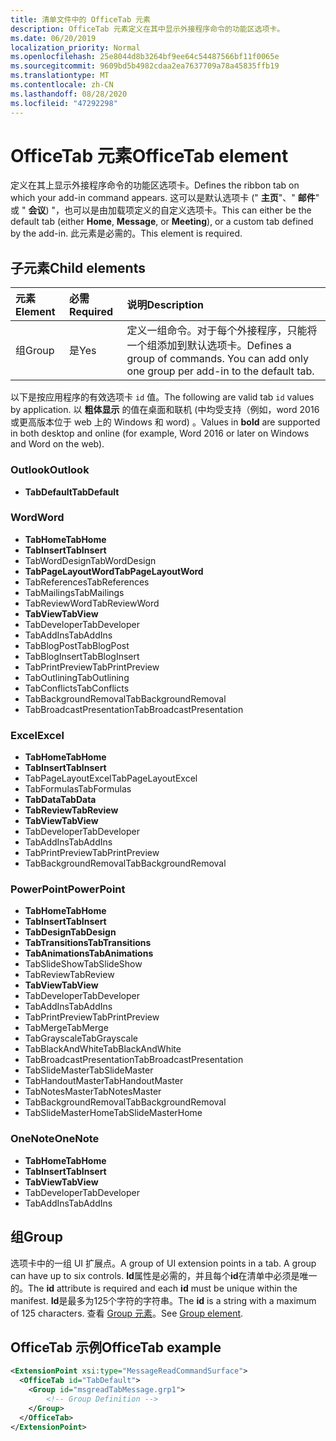 ```yaml
---
title: 清单文件中的 OfficeTab 元素
description: OfficeTab 元素定义在其中显示外接程序命令的功能区选项卡。
ms.date: 06/20/2019
localization_priority: Normal
ms.openlocfilehash: 25e8044d8b3264bf9ee64c54487566bf11f0065e
ms.sourcegitcommit: 9609bd5b4982cdaa2ea7637709a78a45835ffb19
ms.translationtype: MT
ms.contentlocale: zh-CN
ms.lasthandoff: 08/28/2020
ms.locfileid: "47292298"
---
```

# <a name="officetab-element"></a><span data-ttu-id="9b351-103">OfficeTab 元素</span><span class="sxs-lookup"><span data-stu-id="9b351-103">OfficeTab element</span></span>

<span data-ttu-id="9b351-104">定义在其上显示外接程序命令的功能区选项卡。</span><span class="sxs-lookup"><span data-stu-id="9b351-104">Defines the ribbon tab on which your add-in command appears.</span></span> <span data-ttu-id="9b351-105">这可以是默认选项卡 (" **主页**"、" **邮件**" 或 " **会议**) "，也可以是由加载项定义的自定义选项卡。</span><span class="sxs-lookup"><span data-stu-id="9b351-105">This can either be the default tab (either **Home**, **Message**, or **Meeting**), or a custom tab defined by the add-in.</span></span> <span data-ttu-id="9b351-106">此元素是必需的。</span><span class="sxs-lookup"><span data-stu-id="9b351-106">This element is required.</span></span>

## <a name="child-elements"></a><span data-ttu-id="9b351-107">子元素</span><span class="sxs-lookup"><span data-stu-id="9b351-107">Child elements</span></span>

|  <span data-ttu-id="9b351-108">元素</span><span class="sxs-lookup"><span data-stu-id="9b351-108">Element</span></span> |  <span data-ttu-id="9b351-109">必需</span><span class="sxs-lookup"><span data-stu-id="9b351-109">Required</span></span>  |  <span data-ttu-id="9b351-110">说明</span><span class="sxs-lookup"><span data-stu-id="9b351-110">Description</span></span>  |
|:-----|:-----|:-----|
|  <span data-ttu-id="9b351-111">组</span><span class="sxs-lookup"><span data-stu-id="9b351-111">Group</span></span>      | <span data-ttu-id="9b351-112">是</span><span class="sxs-lookup"><span data-stu-id="9b351-112">Yes</span></span> |  <span data-ttu-id="9b351-p102">定义一组命令。对于每个外接程序，只能将一个组添加到默认选项卡。</span><span class="sxs-lookup"><span data-stu-id="9b351-p102">Defines a group of commands. You can add only one group per add-in to the default tab.</span></span>  |

<span data-ttu-id="9b351-115">以下是按应用程序的有效选项卡 `id` 值。</span><span class="sxs-lookup"><span data-stu-id="9b351-115">The following are valid tab `id` values by application.</span></span> <span data-ttu-id="9b351-116">以 **粗体显示** 的值在桌面和联机 (中均受支持（例如，word 2016 或更高版本位于 web 上的 Windows 和 word) 。</span><span class="sxs-lookup"><span data-stu-id="9b351-116">Values in **bold** are supported in both desktop and online (for example, Word 2016 or later on Windows and Word on the web).</span></span>

### <a name="outlook"></a><span data-ttu-id="9b351-117">Outlook</span><span class="sxs-lookup"><span data-stu-id="9b351-117">Outlook</span></span>

- <span data-ttu-id="9b351-118">**TabDefault**</span><span class="sxs-lookup"><span data-stu-id="9b351-118">**TabDefault**</span></span>

### <a name="word"></a><span data-ttu-id="9b351-119">Word</span><span class="sxs-lookup"><span data-stu-id="9b351-119">Word</span></span>

- <span data-ttu-id="9b351-120">**TabHome**</span><span class="sxs-lookup"><span data-stu-id="9b351-120">**TabHome**</span></span>
- <span data-ttu-id="9b351-121">**TabInsert**</span><span class="sxs-lookup"><span data-stu-id="9b351-121">**TabInsert**</span></span>
- <span data-ttu-id="9b351-122">TabWordDesign</span><span class="sxs-lookup"><span data-stu-id="9b351-122">TabWordDesign</span></span>
- <span data-ttu-id="9b351-123">**TabPageLayoutWord**</span><span class="sxs-lookup"><span data-stu-id="9b351-123">**TabPageLayoutWord**</span></span>
- <span data-ttu-id="9b351-124">TabReferences</span><span class="sxs-lookup"><span data-stu-id="9b351-124">TabReferences</span></span>
- <span data-ttu-id="9b351-125">TabMailings</span><span class="sxs-lookup"><span data-stu-id="9b351-125">TabMailings</span></span>
- <span data-ttu-id="9b351-126">TabReviewWord</span><span class="sxs-lookup"><span data-stu-id="9b351-126">TabReviewWord</span></span>
- <span data-ttu-id="9b351-127">**TabView**</span><span class="sxs-lookup"><span data-stu-id="9b351-127">**TabView**</span></span>
- <span data-ttu-id="9b351-128">TabDeveloper</span><span class="sxs-lookup"><span data-stu-id="9b351-128">TabDeveloper</span></span>
- <span data-ttu-id="9b351-129">TabAddIns</span><span class="sxs-lookup"><span data-stu-id="9b351-129">TabAddIns</span></span>
- <span data-ttu-id="9b351-130">TabBlogPost</span><span class="sxs-lookup"><span data-stu-id="9b351-130">TabBlogPost</span></span>
- <span data-ttu-id="9b351-131">TabBlogInsert</span><span class="sxs-lookup"><span data-stu-id="9b351-131">TabBlogInsert</span></span>
- <span data-ttu-id="9b351-132">TabPrintPreview</span><span class="sxs-lookup"><span data-stu-id="9b351-132">TabPrintPreview</span></span>
- <span data-ttu-id="9b351-133">TabOutlining</span><span class="sxs-lookup"><span data-stu-id="9b351-133">TabOutlining</span></span>
- <span data-ttu-id="9b351-134">TabConflicts</span><span class="sxs-lookup"><span data-stu-id="9b351-134">TabConflicts</span></span>
- <span data-ttu-id="9b351-135">TabBackgroundRemoval</span><span class="sxs-lookup"><span data-stu-id="9b351-135">TabBackgroundRemoval</span></span>
- <span data-ttu-id="9b351-136">TabBroadcastPresentation</span><span class="sxs-lookup"><span data-stu-id="9b351-136">TabBroadcastPresentation</span></span>

### <a name="excel"></a><span data-ttu-id="9b351-137">Excel</span><span class="sxs-lookup"><span data-stu-id="9b351-137">Excel</span></span>

- <span data-ttu-id="9b351-138">**TabHome**</span><span class="sxs-lookup"><span data-stu-id="9b351-138">**TabHome**</span></span>
- <span data-ttu-id="9b351-139">**TabInsert**</span><span class="sxs-lookup"><span data-stu-id="9b351-139">**TabInsert**</span></span>
- <span data-ttu-id="9b351-140">TabPageLayoutExcel</span><span class="sxs-lookup"><span data-stu-id="9b351-140">TabPageLayoutExcel</span></span>
- <span data-ttu-id="9b351-141">TabFormulas</span><span class="sxs-lookup"><span data-stu-id="9b351-141">TabFormulas</span></span>
- <span data-ttu-id="9b351-142">**TabData**</span><span class="sxs-lookup"><span data-stu-id="9b351-142">**TabData**</span></span>
- <span data-ttu-id="9b351-143">**TabReview**</span><span class="sxs-lookup"><span data-stu-id="9b351-143">**TabReview**</span></span>
- <span data-ttu-id="9b351-144">**TabView**</span><span class="sxs-lookup"><span data-stu-id="9b351-144">**TabView**</span></span>
- <span data-ttu-id="9b351-145">TabDeveloper</span><span class="sxs-lookup"><span data-stu-id="9b351-145">TabDeveloper</span></span>
- <span data-ttu-id="9b351-146">TabAddIns</span><span class="sxs-lookup"><span data-stu-id="9b351-146">TabAddIns</span></span>
- <span data-ttu-id="9b351-147">TabPrintPreview</span><span class="sxs-lookup"><span data-stu-id="9b351-147">TabPrintPreview</span></span>
- <span data-ttu-id="9b351-148">TabBackgroundRemoval</span><span class="sxs-lookup"><span data-stu-id="9b351-148">TabBackgroundRemoval</span></span>

### <a name="powerpoint"></a><span data-ttu-id="9b351-149">PowerPoint</span><span class="sxs-lookup"><span data-stu-id="9b351-149">PowerPoint</span></span>

- <span data-ttu-id="9b351-150">**TabHome**</span><span class="sxs-lookup"><span data-stu-id="9b351-150">**TabHome**</span></span>
- <span data-ttu-id="9b351-151">**TabInsert**</span><span class="sxs-lookup"><span data-stu-id="9b351-151">**TabInsert**</span></span>
- <span data-ttu-id="9b351-152">**TabDesign**</span><span class="sxs-lookup"><span data-stu-id="9b351-152">**TabDesign**</span></span>
- <span data-ttu-id="9b351-153">**TabTransitions**</span><span class="sxs-lookup"><span data-stu-id="9b351-153">**TabTransitions**</span></span>
- <span data-ttu-id="9b351-154">**TabAnimations**</span><span class="sxs-lookup"><span data-stu-id="9b351-154">**TabAnimations**</span></span>
- <span data-ttu-id="9b351-155">TabSlideShow</span><span class="sxs-lookup"><span data-stu-id="9b351-155">TabSlideShow</span></span>
- <span data-ttu-id="9b351-156">TabReview</span><span class="sxs-lookup"><span data-stu-id="9b351-156">TabReview</span></span>
- <span data-ttu-id="9b351-157">**TabView**</span><span class="sxs-lookup"><span data-stu-id="9b351-157">**TabView**</span></span>
- <span data-ttu-id="9b351-158">TabDeveloper</span><span class="sxs-lookup"><span data-stu-id="9b351-158">TabDeveloper</span></span>
- <span data-ttu-id="9b351-159">TabAddIns</span><span class="sxs-lookup"><span data-stu-id="9b351-159">TabAddIns</span></span>
- <span data-ttu-id="9b351-160">TabPrintPreview</span><span class="sxs-lookup"><span data-stu-id="9b351-160">TabPrintPreview</span></span>
- <span data-ttu-id="9b351-161">TabMerge</span><span class="sxs-lookup"><span data-stu-id="9b351-161">TabMerge</span></span>
- <span data-ttu-id="9b351-162">TabGrayscale</span><span class="sxs-lookup"><span data-stu-id="9b351-162">TabGrayscale</span></span>
- <span data-ttu-id="9b351-163">TabBlackAndWhite</span><span class="sxs-lookup"><span data-stu-id="9b351-163">TabBlackAndWhite</span></span>
- <span data-ttu-id="9b351-164">TabBroadcastPresentation</span><span class="sxs-lookup"><span data-stu-id="9b351-164">TabBroadcastPresentation</span></span>
- <span data-ttu-id="9b351-165">TabSlideMaster</span><span class="sxs-lookup"><span data-stu-id="9b351-165">TabSlideMaster</span></span>
- <span data-ttu-id="9b351-166">TabHandoutMaster</span><span class="sxs-lookup"><span data-stu-id="9b351-166">TabHandoutMaster</span></span>
- <span data-ttu-id="9b351-167">TabNotesMaster</span><span class="sxs-lookup"><span data-stu-id="9b351-167">TabNotesMaster</span></span>
- <span data-ttu-id="9b351-168">TabBackgroundRemoval</span><span class="sxs-lookup"><span data-stu-id="9b351-168">TabBackgroundRemoval</span></span>
- <span data-ttu-id="9b351-169">TabSlideMasterHome</span><span class="sxs-lookup"><span data-stu-id="9b351-169">TabSlideMasterHome</span></span>

### <a name="onenote"></a><span data-ttu-id="9b351-170">OneNote</span><span class="sxs-lookup"><span data-stu-id="9b351-170">OneNote</span></span>

- <span data-ttu-id="9b351-171">**TabHome**</span><span class="sxs-lookup"><span data-stu-id="9b351-171">**TabHome**</span></span>
- <span data-ttu-id="9b351-172">**TabInsert**</span><span class="sxs-lookup"><span data-stu-id="9b351-172">**TabInsert**</span></span>
- <span data-ttu-id="9b351-173">**TabView**</span><span class="sxs-lookup"><span data-stu-id="9b351-173">**TabView**</span></span>
- <span data-ttu-id="9b351-174">TabDeveloper</span><span class="sxs-lookup"><span data-stu-id="9b351-174">TabDeveloper</span></span>
- <span data-ttu-id="9b351-175">TabAddIns</span><span class="sxs-lookup"><span data-stu-id="9b351-175">TabAddIns</span></span>

## <a name="group"></a><span data-ttu-id="9b351-176">组</span><span class="sxs-lookup"><span data-stu-id="9b351-176">Group</span></span>

<span data-ttu-id="9b351-177">选项卡中的一组 UI 扩展点。</span><span class="sxs-lookup"><span data-stu-id="9b351-177">A group of UI extension points in a tab. A group can have up to six controls.</span></span> <span data-ttu-id="9b351-178">**Id**属性是必需的，并且每个**id**在清单中必须是唯一的。</span><span class="sxs-lookup"><span data-stu-id="9b351-178">The **id** attribute is required and each **id** must be unique within the manifest.</span></span> <span data-ttu-id="9b351-179">**Id**是最多为125个字符的字符串。</span><span class="sxs-lookup"><span data-stu-id="9b351-179">The **id** is a string with a maximum of 125 characters.</span></span> <span data-ttu-id="9b351-180">查看 [Group 元素](group.md)。</span><span class="sxs-lookup"><span data-stu-id="9b351-180">See [Group element](group.md).</span></span>

## <a name="officetab-example"></a><span data-ttu-id="9b351-181">OfficeTab 示例</span><span class="sxs-lookup"><span data-stu-id="9b351-181">OfficeTab example</span></span>

```xml
<ExtensionPoint xsi:type="MessageReadCommandSurface">
  <OfficeTab id="TabDefault">
    <Group id="msgreadTabMessage.grp1">
        <!-- Group Definition -->
    </Group>
  </OfficeTab>
</ExtensionPoint>
```

